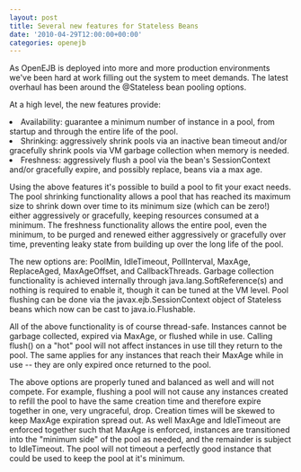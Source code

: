 ```yaml
---
layout: post
title: Several new features for Stateless Beans
date: '2010-04-29T12:00:00+00:00'
categories: openejb
---
```

As OpenEJB is deployed into more and more production environments we've been hard at work filling out the system to meet demands.  The latest overhaul has been around the @Stateless bean pooling options.

At a high level, the new features provide:
 <li>Availability: guarantee a minimum number of instance in a pool, from startup and through the entire life of the pool.
 <li>Shrinking: aggressively shrink pools via an inactive bean timeout and/or gracefully shrink pools via VM garbage collection when memory is needed.
 <li>Freshness: aggressively flush a pool via the bean's SessionContext and/or gracefully expire, and possibly replace, beans via a max age.

Using the above features it's possible to build a pool to fit your exact needs.  The pool shrinking functionality allows a pool that has reached its maximum size to shrink down over time to its minimum size (which can be zero!) either aggressively or gracefully, keeping resources consumed at a minimum.  The freshness functionality allows the entire pool, even the minimum, to be purged and renewed either aggressively or gracefully over time, preventing leaky state from building up over the long life of the pool.

The new options are: PoolMin, IdleTimeout, PollInterval, MaxAge, ReplaceAged, MaxAgeOffset, and CallbackThreads.  Garbage collection functionality is achieved internally through java.lang.SoftReference(s) and nothing is required to enable it, though it can be tuned at the VM level.  Pool flushing can be done via the javax.ejb.SessionContext object of Stateless beans which now can be cast to java.io.Flushable.

All of the above functionality is of course thread-safe.  Instances cannot be garbage collected, expired via MaxAge, or flushed while in use.  Calling flush() on a "hot" pool will not affect instances in use till they return to the pool.  The same applies for any instances that reach their MaxAge while in use -- they are only expired once returned to the pool.

The above options are properly tuned and balanced as well and will not compete.  For example, flushing a pool will not cause any instances created to refill the pool to have the same creation time and therefore expire together in one, very ungraceful, drop.  Creation times will be skewed to keep MaxAge expiration spread out.  As well MaxAge and IdleTimeout are enforced together such that MaxAge is enforced, instances are transitioned into the "minimum side" of the pool as needed, and the remainder is subject to IdleTimeout.  The pool will not timeout a perfectly good instance that could be used to keep the pool at it's minimum.
